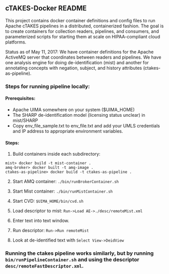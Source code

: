 ## cTAKES-Docker README

This project contains docker container definitions and config files to run
Apache cTAKES pipelines in a distributed, containerized fashion. The goal
is to create containers for collection readers, pipelines, and consumers,
and parameterized scripts for starting them at scale on HIPAA-compliant cloud
platforms.

Status as of May 11, 2017: We have container definitions for the Apache
ActiveMQ server that coordinates between readers and pipelines. We have
one analysis engine for doing de-identification (mist) and another for
annotating concepts with negation, subject, and history attributes (ctakes-as-pipeline).

### Steps for running pipeline locally:

#### Prerequisites:
* Apache UIMA somewhere on your system ($UIMA_HOME)
* The SHARP de-identification model (licensing status unclear) in mist/SHARP
* Copy env_file_sample.txt to env_file.txt and add your UMLS credentials and IP
address to appropriate environment variables.

#### Steps:
1. Build containers inside each subdirectory:
```
mist> docker build -t mist-container .
amq-broker> docker built -t amq-image .
ctakes-as-pipeline> docker build -t ctakes-as-pipeline .
```

2. Start AMQ container:
`./bin/runBrokerContainer.sh`

3. Start Mist container:
`./bin/runMistContainer.sh`

4. Start CVD:
`$UIMA_HOME/bin/cvd.sh`

5. Load descriptor to mist:
`Run->Load AE->./desc/remoteMist.xml`

6. Enter text into text window.

7. Run descriptor: `Run->Run remoteMist`

8. Look at de-identified text with `Select View->DeidView`


### Running the ctakes pipeline works similarly, but by running `bin/runPipelineContainer.sh` and using the descriptor `desc/remoteFastDescriptor.xml`.
